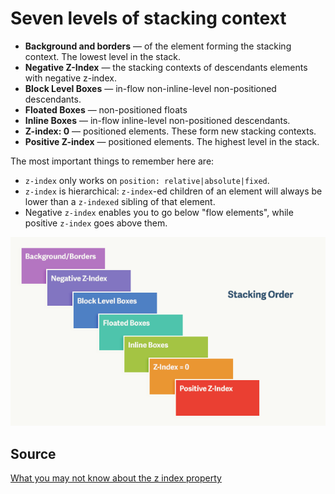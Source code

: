 # Seven levels of stacking context

* **Background and borders** — of the element forming the stacking context. The lowest level
  in the stack.
* **Negative Z-Index** — the stacking contexts of descendants elements with negative z-index.
* **Block Level Boxes** — in-flow non-inline-level non-positioned descendants.
* **Floated Boxes** — non-positioned floats
* **Inline Boxes** — in-flow inline-level non-positioned descendants.
* **Z-index: 0** — positioned elements. These form new stacking contexts.
* **Positive Z-index** — positioned elements. The highest level in the stack.

The most important things to remember here are:

* `z-index` only works on `position: relative|absolute|fixed`.
* `z-index` is hierarchical: `z-index`-ed children of an element will always be
  lower than a `z-indexed` sibling of that element.
* Negative `z-index` enables you to go below "flow elements", while positive `z-index`
  goes above them.

![CSS Stacking Order](more/stacking-order1.png)

## Source

[What you may not know about the z index property](https://webdesign.tutsplus.com/articles/what-you-may-not-know-about-the-z-index-property--webdesign-16892)
